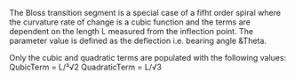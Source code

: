 The Bloss transition segment is a special case of a fifht order spiral where the curvature rate of change is a cubic function and the terms are dependent on the length L measured from the inflection point. The parameter value is defined as the deflection i.e. bearing angle &Theta.

Only the cubic and quadratic terms are populated with the following values:
QubicTerm = L/³√2
QuadraticTerm = L/√3

